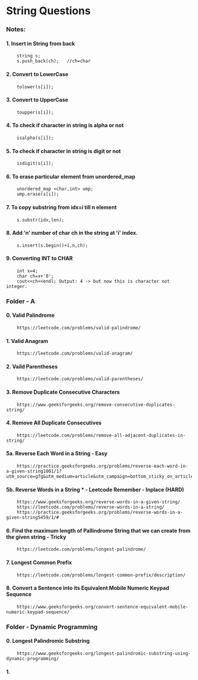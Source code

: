 # String Questions

### Notes:

#### 1. Insert in String from back
        string s;
        s.push_back(ch);   //ch=char
        
#### 2. Convert to LowerCase
        tolower(s[i]);
        
#### 3. Convert to UpperCase
        toupper(s[i]);
        
#### 4. To check if character in string is alpha or not
        isalpha(s[i]);
        
#### 5. To check if character in string is digit or not
        isdigit(s[i]);   

#### 6. To erase particular element from unordered_map
        unordered_map <char,int> ump;
        ump.erase(s[i]);
        
#### 7. To copy substring from idx=i till n element
        s.substr(idx,len);
        
#### 8. Add 'n' number of char ch in the string at 'i' index.        
        s.insert(s.begin()+i,n,ch);

#### 9. Converting INT to CHAR
        int x=4;
        char ch=x+'0';
        cout<<ch<<endl; Output: 4 -> but now this is character not integer.
        
### Folder - A

#### 0. Valid Palindrome
        https://leetcode.com/problems/valid-palindrome/
        
#### 1. Valid Anagram
        https://leetcode.com/problems/valid-anagram/
        
#### 2. Vaild Parentheses
        https://leetcode.com/problems/valid-parentheses/
        
#### 3. Remove Duplicate Consecutive Characters
        https://www.geeksforgeeks.org/remove-consecutive-duplicates-string/
        
#### 4. Remove All Duplicate Consecutives
        https://leetcode.com/problems/remove-all-adjacent-duplicates-in-string/
        
#### 5a. Reverse Each Word in a String - Easy 
        https://practice.geeksforgeeks.org/problems/reverse-each-word-in-a-given-string1001/1?utm_source=gfg&utm_medium=article&utm_campaign=bottom_sticky_on_article
        
#### 5b. Reverse Words in a String * - Leetcode Remember - Inplace (HARD)
        https://www.geeksforgeeks.org/reverse-words-in-a-given-string/
        https://leetcode.com/problems/reverse-words-in-a-string/   
        https://practice.geeksforgeeks.org/problems/reverse-words-in-a-given-string5459/1/#
        
#### 6. Find the maximum length of Pallindrome String that we can create from the given string - Tricky
        https://leetcode.com/problems/longest-palindrome/

#### 7. Longest Common Prefix
        https://leetcode.com/problems/longest-common-prefix/description/
        
#### 8. Convert a Sentence into its Equivalent Mobile Numeric Keypad Sequence
        https://www.geeksforgeeks.org/convert-sentence-equivalent-mobile-numeric-keypad-sequence/
        
        
### Folder - Dynamic Programming

#### 0. Longest Palindromic Substring
        https://www.geeksforgeeks.org/longest-palindromic-substring-using-dynamic-programming/
        
#### 1.         
